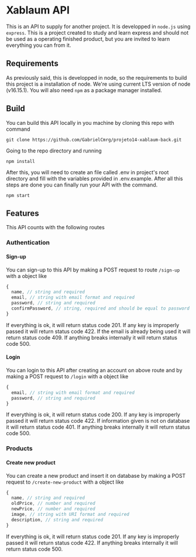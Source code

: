 # Xablaum API

This is an API to supply for another project. It is developped in `node.js` using `express`. This is a project created to study and learn express and should not be used as a operating finished product, but you are invited to learn everything you can from it.

## Requirements

As previously said, this is developped in node, so the requirements to build this project is a installation of node. We're using current LTS version of node (v16.15.1). You will also need `npm` as a package manager installed.

## Build

You can build this API locally in you machine by cloning this repo with command

```shell
git clone https://github.com/GabrielCmrg/projeto14-xablaum-back.git
```

Going to the repo directory and running

```shell
npm install
```

After this, you will need to create an file called .env in project's root directory and fill with the variables provided in .env.example. After all this steps are done you can finally run your API with the command.

```shell
npm start
```

## Features

This API counts with the following routes

### Authentication

#### Sign-up

You can sign-up to this API by making a POST request to route `/sign-up` with a object like

```js
{
  name, // string and required
  email, // string with email format and required
  password, // string and required
  confirmPassword, // string, required and should be equal to password key
}
```

If everything is ok, it will return status code 201. If any key is improperly passed it will return status code 422. If the email is already being used it will return status code 409. If anything breaks internally it will return status code 500.

#### Login

You can login to this API after creating an account on above route and by making a POST request to `/login` with a object like

```js
{
  email, // string with email format and required
  password, // string and required
}
```

If everything is ok, it will return status code 200. If any key is improperly passed it will return status code 422. If information given is not on database it will return status code 401. If anything breaks internally it will return status code 500.

### Products

#### Create new product

You can create a new product and insert it on database by making a POST request to `/create-new-product` with a object like

```js
{
  name, // string and required
  oldPrice, // number and required
  newPrice, // number and required
  image, // string with URI format and required
  description, // string and required
}
```

If everything is ok, it will return status code 201. If any key is improperly passed it will return status code 422. If anything breaks internally it will return status code 500.
